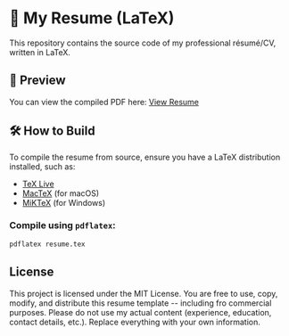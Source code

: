 # 📝 My Resume (LaTeX)

This repository contains the source code of my professional résumé/CV, written in LaTeX.

## 📄 Preview

You can view the compiled PDF here: [View Resume](./manish_kala_resume.pdf)

## 🛠️ How to Build

To compile the resume from source, ensure you have a LaTeX distribution installed, such as:

- [TeX Live](https://www.tug.org/texlive/)
- [MacTeX](https://tug.org/mactex/) (for macOS)
- [MiKTeX](https://miktex.org/) (for Windows)

### Compile using `pdflatex`:

```bash
pdflatex resume.tex
```

## License
This project is licensed under the MIT License.
You are free to use, copy, modify, and distribute this resume template -- including fro commercial purposes.
Please do not use my actual content (experience, education, contact details, etc.). Replace everything with your own information.
